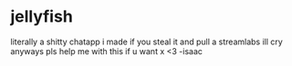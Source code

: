 # jellyfish
literally a shitty chatapp i made
if you steal it and pull a streamlabs ill cry
anyways pls help me with this if u want x
<3
-isaac
